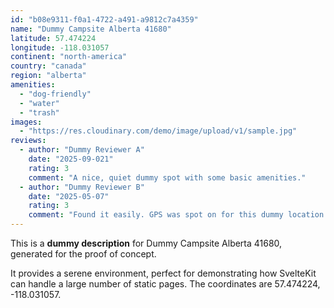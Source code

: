 ```yaml
---
id: "b08e9311-f0a1-4722-a491-a9812c7a4359"
name: "Dummy Campsite Alberta 41680"
latitude: 57.474224
longitude: -118.031057
continent: "north-america"
country: "canada"
region: "alberta"
amenities:
  - "dog-friendly"
  - "water"
  - "trash"
images:
  - "https://res.cloudinary.com/demo/image/upload/v1/sample.jpg"
reviews:
  - author: "Dummy Reviewer A"
    date: "2025-09-021"
    rating: 3
    comment: "A nice, quiet dummy spot with some basic amenities."
  - author: "Dummy Reviewer B"
    date: "2025-05-07"
    rating: 3
    comment: "Found it easily. GPS was spot on for this dummy location."
---
```


This is a **dummy description** for Dummy Campsite Alberta 41680, generated for the proof of concept.

It provides a serene environment, perfect for demonstrating how SvelteKit can handle a large number of static pages. The coordinates are 57.474224, -118.031057.
